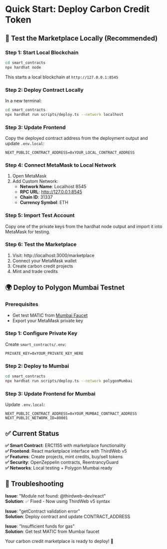 # Quick Start: Deploy Carbon Credit Token

## 🚀 Test the Marketplace Locally (Recommended)

### Step 1: Start Local Blockchain
```bash
cd smart_contracts
npx hardhat node
```
This starts a local blockchain at `http://127.0.0.1:8545`

### Step 2: Deploy Contract Locally
In a new terminal:
```bash
cd smart_contracts
npx hardhat run scripts/deploy.ts --network localhost
```

### Step 3: Update Frontend
Copy the deployed contract address from the deployment output and update `.env.local`:
```
NEXT_PUBLIC_CONTRACT_ADDRESS=0xYOUR_LOCAL_CONTRACT_ADDRESS
```

### Step 4: Connect MetaMask to Local Network
1. Open MetaMask
2. Add Custom Network:
   - **Network Name**: Localhost 8545
   - **RPC URL**: http://127.0.0.1:8545
   - **Chain ID**: 31337
   - **Currency Symbol**: ETH

### Step 5: Import Test Account
Copy one of the private keys from the hardhat node output and import it into MetaMask for testing.

### Step 6: Test the Marketplace
1. Visit: http://localhost:3000/marketplace
2. Connect your MetaMask wallet
3. Create carbon credit projects
4. Mint and trade credits

## 🌍 Deploy to Polygon Mumbai Testnet

### Prerequisites
- Get test MATIC from [Mumbai Faucet](https://faucet.polygon.technology/)
- Export your MetaMask private key

### Step 1: Configure Private Key
Create `smart_contracts/.env`:
```
PRIVATE_KEY=0xYOUR_PRIVATE_KEY_HERE
```

### Step 2: Deploy to Mumbai
```bash
cd smart_contracts
npx hardhat run scripts/deploy.ts --network polygonMumbai
```

### Step 3: Update Frontend for Mumbai
Update `.env.local`:
```
NEXT_PUBLIC_CONTRACT_ADDRESS=0xYOUR_MUMBAI_CONTRACT_ADDRESS
NEXT_PUBLIC_NETWORK_ID=80001
```

## ✅ Current Status

**✅ Smart Contract**: ERC1155 with marketplace functionality  
**✅ Frontend**: React marketplace interface with ThirdWeb v5  
**✅ Features**: Create projects, mint credits, buy/sell tokens  
**✅ Security**: OpenZeppelin contracts, ReentrancyGuard  
**✅ Networks**: Local testing + Polygon Mumbai ready  

## 🔧 Troubleshooting

**Issue**: "Module not found: @thirdweb-dev/react"  
**Solution**: ✅ Fixed - Now using ThirdWeb v5 syntax

**Issue**: "getContract validation error"  
**Solution**: Deploy contract and update CONTRACT_ADDRESS

**Issue**: "Insufficient funds for gas"  
**Solution**: Get test MATIC from Mumbai faucet

Your carbon credit marketplace is ready to deploy! 🌱
